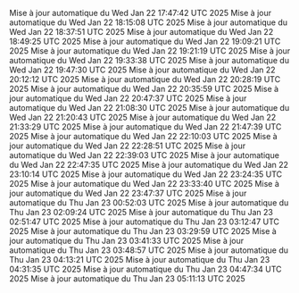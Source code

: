 Mise à jour automatique du Wed Jan 22 17:47:42 UTC 2025
Mise à jour automatique du Wed Jan 22 18:15:08 UTC 2025
Mise à jour automatique du Wed Jan 22 18:37:51 UTC 2025
Mise à jour automatique du Wed Jan 22 18:49:25 UTC 2025
Mise à jour automatique du Wed Jan 22 19:09:21 UTC 2025
Mise à jour automatique du Wed Jan 22 19:21:19 UTC 2025
Mise à jour automatique du Wed Jan 22 19:33:38 UTC 2025
Mise à jour automatique du Wed Jan 22 19:47:30 UTC 2025
Mise à jour automatique du Wed Jan 22 20:12:12 UTC 2025
Mise à jour automatique du Wed Jan 22 20:28:19 UTC 2025
Mise à jour automatique du Wed Jan 22 20:35:59 UTC 2025
Mise à jour automatique du Wed Jan 22 20:47:37 UTC 2025
Mise à jour automatique du Wed Jan 22 21:08:30 UTC 2025
Mise à jour automatique du Wed Jan 22 21:20:43 UTC 2025
Mise à jour automatique du Wed Jan 22 21:33:29 UTC 2025
Mise à jour automatique du Wed Jan 22 21:47:39 UTC 2025
Mise à jour automatique du Wed Jan 22 22:10:03 UTC 2025
Mise à jour automatique du Wed Jan 22 22:28:51 UTC 2025
Mise à jour automatique du Wed Jan 22 22:39:03 UTC 2025
Mise à jour automatique du Wed Jan 22 22:47:35 UTC 2025
Mise à jour automatique du Wed Jan 22 23:10:14 UTC 2025
Mise à jour automatique du Wed Jan 22 23:24:35 UTC 2025
Mise à jour automatique du Wed Jan 22 23:33:40 UTC 2025
Mise à jour automatique du Wed Jan 22 23:47:37 UTC 2025
Mise à jour automatique du Thu Jan 23 00:52:03 UTC 2025
Mise à jour automatique du Thu Jan 23 02:09:24 UTC 2025
Mise à jour automatique du Thu Jan 23 02:51:47 UTC 2025
Mise à jour automatique du Thu Jan 23 03:12:47 UTC 2025
Mise à jour automatique du Thu Jan 23 03:29:59 UTC 2025
Mise à jour automatique du Thu Jan 23 03:41:33 UTC 2025
Mise à jour automatique du Thu Jan 23 03:48:57 UTC 2025
Mise à jour automatique du Thu Jan 23 04:13:21 UTC 2025
Mise à jour automatique du Thu Jan 23 04:31:35 UTC 2025
Mise à jour automatique du Thu Jan 23 04:47:34 UTC 2025
Mise à jour automatique du Thu Jan 23 05:11:13 UTC 2025

